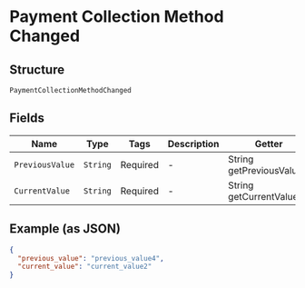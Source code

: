 
# Payment Collection Method Changed

## Structure

`PaymentCollectionMethodChanged`

## Fields

| Name | Type | Tags | Description | Getter | Setter |
|  --- | --- | --- | --- | --- | --- |
| `PreviousValue` | `String` | Required | - | String getPreviousValue() | setPreviousValue(String previousValue) |
| `CurrentValue` | `String` | Required | - | String getCurrentValue() | setCurrentValue(String currentValue) |

## Example (as JSON)

```json
{
  "previous_value": "previous_value4",
  "current_value": "current_value2"
}
```

